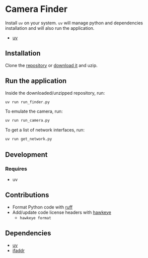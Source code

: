 # Camera Finder

Install `uv` on your system. `uv` will manage python and dependencies
installation and will also run the application.

- [uv](https://docs.astral.sh/uv/)

## Installation

Clone the [repository](https://github.com/vanous/camera_finder) or [download
it](https://github.com/vanous/camera_finder/archive/refs/heads/master.zip) and uzip.

## Run the application

Inside the downloaded/unzipped repository, run:

```bash
uv run run_finder.py
```

To emulate the camera, run:

```bash
uv run run_camera.py
```

To get a list of network interfaces, run:

```bash
uv run get_network.py
```

## Development

### Requires

- uv

## Contributions

- Format Python code with [ruff](https://docs.astral.sh/ruff/)
- Add/update code license headers with
  [hawkeye](https://github.com/korandoru/hawkeye)
    - `hawkeye format`

## Dependencies

- [uv](https://docs.astral.sh/uv/)
- [ifaddr](https://github.com/ifaddr/ifaddr)
